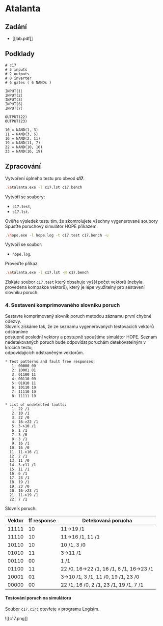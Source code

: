 # Atalanta

## Zadání
- [[lab.pdf]]

## Podklady
```c17.bnech
# c17
# 5 inputs
# 2 outputs
# 0 inverter
# 6 gates ( 6 NANDs )

INPUT(1)
INPUT(2)
INPUT(3)
INPUT(6)
INPUT(7)

OUTPUT(22)
OUTPUT(23)

10 = NAND(1, 3)
11 = NAND(3, 6)
16 = NAND(2, 11)
19 = NAND(11, 7)
22 = NAND(10, 16)
23 = NAND(16, 19)
```

## Zpracování
Vytvoření úplného testu pro obvod **c17**.
```bash
.\atalanta.exe -l c17.lst c17.bench
```
Vytvoří se soubory:
- `c17.test`,
- `c17.lst`.

Ověřte výsledek testu tím, že zkontrolujete všechny vygenerované soubory Spusťte 
poruchový simulátor HOPE příkazem:
```bash
.\hope.exe -l hope.log -t c17.test c17.bench -u
```
Vytvoří se soubor:
- `hope.log`.

Proveďte příkaz:
```bash
.\atalanta.exe -l c17.lst -N c17.bench
```
Získáte soubor `c17.test` který obsahuje vyšší počet vektorů (nebyla provedena 
kompakce vektorů), který je lépe využitelný pro sestavení slovníku poruch. 

### 4. Sestavení  komprimovaného slovníku poruch
Sestavte  komprimovaný  slovník  poruch  metodou  záznamu  první  chybné  odezvy.  
Slovník  získáme  tak,  že  ze  seznamu  vygenerovaných  testovacích  vektorů  odstraníme  
postupně poslední vektory a postupně spouštíme simulátor HOPE. Seznam 
nedetekovaných  poruch  bude  odpovídat  poruchám  detekovatelným  v krocích  testu,  
odpovídajících odstraněným vektorům.

```text
* Test patterns and fault free responses:
   1: 00000 00
   2: 10001 01
   3: 01100 11
   4: 00110 00
   5: 01010 11
   6: 10110 10
   7: 11110 10
   8: 11111 10
```

```text
* List of undetected faults:
   1. 22 /1
   2. 10 /1
   3. 22 /0
   4. 16->22 /1
   5. 3->10 /1
   6. 1 /1
   7. 3 /0
   8. 3 /1
   9. 16 /1
  10. 16 /0
  11. 11->16 /1
  12. 2 /1
  13. 11 /0
  14. 3->11 /1
  15. 11 /1
  16. 6 /1
  17. 23 /1
  18. 19 /1
  19. 23 /0
  20. 16->23 /1
  21. 11->19 /1
  22. 7 /1
```

Slovník poruch:

| Vektor | ff response | Detekovaná porucha |
|--------|-------------|--------------------|
| 11111  | 10          | 11->19 /1          |
| 11110  | 10          | 11->16 /1, 11 /1   |
| 10110  | 10          | 10 /1, 3 /0        |
| 01010  | 11          | 3->11 /1           |
| 00110  | 00          | 1 /1               |
| 01100  | 11 | 22 /0, 16->22 /1, 16 /1, 6 /1, 16->23 /1 |
| 10001  | 01 | 3->10 /1, 3 /1, 11 /0, 19 /1, 23 /0 |
| 00000  | 00 | 22 /1, 16 /0, 2 /1, 23 /1, 19 /1, 7 /1 |

#### Testování poruch na simulátoru

Soubor `c17.circ` otevřete v programu Logisim.

![[c17.png]]